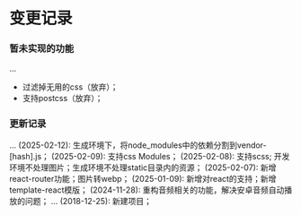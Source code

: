 # 变更记录

### 暂未实现的功能

...
* 过滤掉无用的css（放弃）；
* 支持postcss（放弃）；

### 更新记录

...
(2025-02-12): 生成环境下，将node_modules中的依赖分割到vendor-[hash].js；
(2025-02-09): 支持css Modules；
(2025-02-08): 支持scss; 开发环境不处理图片；生成环境不处理static目录内的资源；
(2025-02-07): 新增react-router功能；图片转webp；
(2025-01-09): 新增对react的支持；新增template-react模版；
(2024-11-28): 重构音频相关的功能，解决安卓音频自动播放的问题；
...
(2018-12-25): 新建项目；
